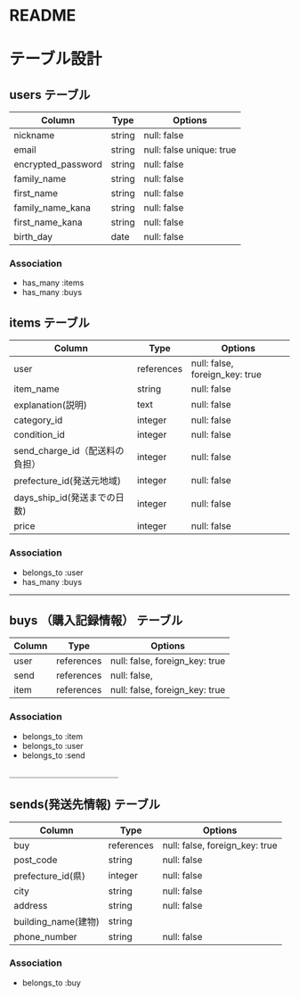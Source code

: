 # README

# テーブル設計

## users テーブル

| Column              | Type   | Options     |
| ------------------  | ------ | ----------- |
| nickname            | string | null: false |
| email               | string | null: false unique: true|
| encrypted_password  | string | null: false |
|family_name          |string  | null: false |
|first_name           |string  | null: false |
|family_name_kana     |string  | null: false |
|first_name_kana      |string  | null: false |
|birth_day            |date	  | null: false |
### Association

- has_many :items
- has_many :buys


## items テーブル

|      Column               | Type      | Options     |
| ------------------------- | --------- | -----------  |
| user                      | references| null: false, foreign_key: true |
|item_name                  | string    | null: false |
|explanation(説明)           | text      | null: false |
|category_id                |  integer  | null: false |
|condition_id               |  integer  | null: false |
|send_charge_id（配送料の負担）| integer   | null: false |
|prefecture_id(発送元地域)    | integer   | null: false |
|days_ship_id(発送までの日数)  | integer  | null: false |
|price                       | integer  | null: false |
### Association

- belongs_to :user
- has_many :buys 


______________________
## buys （購入記録情報） テーブル

| Column  | Type       | Options                        |
| ------  | ---------- | ------------------------------ |
| user    | references | null: false, foreign_key: true |
| send    | references | null: false,                   |
| item    | references | null: false, foreign_key: true |
### Association

- belongs_to :item
- belongs_to :user
- belongs_to :send

＿＿＿＿＿＿＿＿＿＿＿＿＿＿
## sends(発送先情報) テーブル

| Column           | Type       | Options                        |
| ---------------- | ---------- | ------------------------------ |
|buy               | references | null: false, foreign_key: true |
| post_code        | string    | null: false                    |
| prefecture_id(県) | integer      | null: false                    |
| city             | string      | null: false                    |
| address          | string      | null: false                    |
|building_name(建物)| string      |                                 |
|phone_number      |  string    | null: false                     |

### Association

- belongs_to :buy
